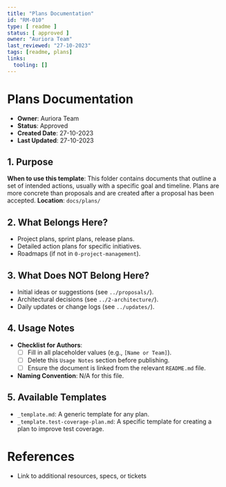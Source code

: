 ```yaml
---
title: "Plans Documentation"
id: "RM-010"
type: [ readme ]
status: [ approved ]
owner: "Auriora Team"
last_reviewed: "27-10-2023"
tags: [readme, plans]
links:
  tooling: []
---
```


# Plans Documentation

- **Owner**: Auriora Team
- **Status**: Approved
- **Created Date**: 27-10-2023
- **Last Updated**: 27-10-2023

## 1. Purpose

**When to use this template**: This folder contains documents that outline a set of intended actions, usually with a specific goal and timeline. Plans are more concrete than proposals and are created after a proposal has been accepted.
**Location**: `docs/plans/`

## 2. What Belongs Here?

- Project plans, sprint plans, release plans.
- Detailed action plans for specific initiatives.
- Roadmaps (if not in `0-project-management`).

## 3. What Does NOT Belong Here?

- Initial ideas or suggestions (see `../proposals/`).
- Architectural decisions (see `../2-architecture/`).
- Daily updates or change logs (see `../updates/`).

## 4. Usage Notes

- **Checklist for Authors**:
  - [ ] Fill in all placeholder values (e.g., `[Name or Team]`).
  - [ ] Delete this `Usage Notes` section before publishing.
  - [ ] Ensure the document is linked from the relevant `README.md` file.

- **Naming Convention**: N/A for this file.

## 5. Available Templates

- `_template.md`: A generic template for any plan.
- `_template.test-coverage-plan.md`: A specific template for creating a plan to improve test coverage.

# References

- Link to additional resources, specs, or tickets
